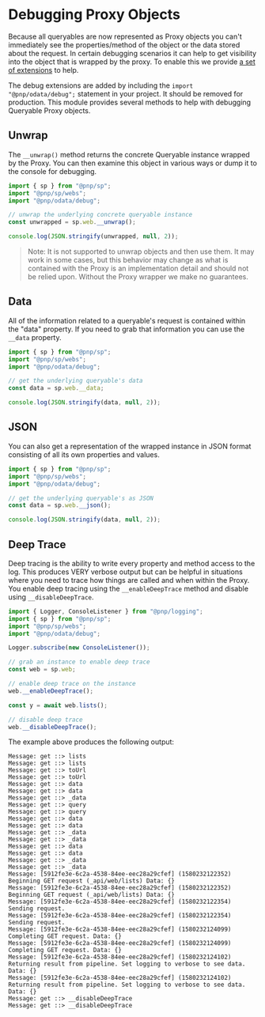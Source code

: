 # Debugging Proxy Objects

Because all queryables are now represented as Proxy objects you can't immediately see the properties/method of the object or the data stored about the request. In certain debugging scenarios it can help to get visibility into the object that is wrapped by the proxy. To enable this we provide [a set of extensions](./extensions.md) to help.

The debug extensions are added by including the `import "@pnp/odata/debug";` statement in your project. It should be removed for production. This module provides several methods to help with debugging Queryable Proxy objects.

## Unwrap

The `__unwrap()` method returns the concrete Queryable instance wrapped by the Proxy. You can then examine this object in various ways or dump it to the console for debugging.

```TypeScript
import { sp } from "@pnp/sp";
import "@pnp/sp/webs";
import "@pnp/odata/debug";

// unwrap the underlying concrete queryable instance
const unwrapped = sp.web.__unwrap();

console.log(JSON.stringify(unwrapped, null, 2));
```

> Note: It is not supported to unwrap objects and then use them. It may work in some cases, but this behavior may change as what is contained with the Proxy is an implementation detail and should not be relied upon. Without the Proxy wrapper we make no guarantees.

## Data

All of the information related to a queryable's request is contained within the "data" property. If you need to grab that information you can use the `__data` property.

```TypeScript
import { sp } from "@pnp/sp";
import "@pnp/sp/webs";
import "@pnp/odata/debug";

// get the underlying queryable's data
const data = sp.web.__data;

console.log(JSON.stringify(data, null, 2));
```

## JSON

You can also get a representation of the wrapped instance in JSON format consisting of all its own properties and values.

```TypeScript
import { sp } from "@pnp/sp";
import "@pnp/sp/webs";
import "@pnp/odata/debug";

// get the underlying queryable's as JSON
const data = sp.web.__json();

console.log(JSON.stringify(data, null, 2));
```

## Deep Trace

Deep tracing is the ability to write every property and method access to the log. This produces VERY verbose output but can be helpful in situations where you need to trace how things are called and when within the Proxy. You enable deep tracing using the `__enableDeepTrace` method and disable using `__disableDeepTrace`.

```TypeScript
import { Logger, ConsoleListener } from "@pnp/logging";
import { sp } from "@pnp/sp";
import "@pnp/sp/webs";
import "@pnp/odata/debug";

Logger.subscribe(new ConsoleListener());

// grab an instance to enable deep trace
const web = sp.web;

// enable deep trace on the instance
web.__enableDeepTrace();

const y = await web.lists();

// disable deep trace
web.__disableDeepTrace();
```

The example above produces the following output:

```
Message: get ::> lists
Message: get ::> lists
Message: get ::> toUrl
Message: get ::> toUrl
Message: get ::> data
Message: get ::> data
Message: get ::> _data
Message: get ::> query
Message: get ::> query
Message: get ::> data
Message: get ::> data
Message: get ::> _data
Message: get ::> _data
Message: get ::> data
Message: get ::> data
Message: get ::> _data
Message: get ::> _data
Message: [5912fe3e-6c2a-4538-84ee-eec28a29cfef] (1580232122352) Beginning GET request (_api/web/lists) Data: {}
Message: [5912fe3e-6c2a-4538-84ee-eec28a29cfef] (1580232122352) Beginning GET request (_api/web/lists) Data: {}
Message: [5912fe3e-6c2a-4538-84ee-eec28a29cfef] (1580232122354) Sending request.
Message: [5912fe3e-6c2a-4538-84ee-eec28a29cfef] (1580232122354) Sending request.
Message: [5912fe3e-6c2a-4538-84ee-eec28a29cfef] (1580232124099) Completing GET request. Data: {}
Message: [5912fe3e-6c2a-4538-84ee-eec28a29cfef] (1580232124099) Completing GET request. Data: {}
Message: [5912fe3e-6c2a-4538-84ee-eec28a29cfef] (1580232124102) Returning result from pipeline. Set logging to verbose to see data. Data: {}
Message: [5912fe3e-6c2a-4538-84ee-eec28a29cfef] (1580232124102) Returning result from pipeline. Set logging to verbose to see data. Data: {}
Message: get ::> __disableDeepTrace
Message: get ::> __disableDeepTrace
```
